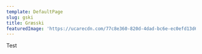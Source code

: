 ```yaml
---
template: DefaultPage
slug: gski
title: Græsski
featuredImage: 'https://ucarecdn.com/77c8e360-820d-4dad-bc6e-ec0efd13d6f7/'
---
```

Test
